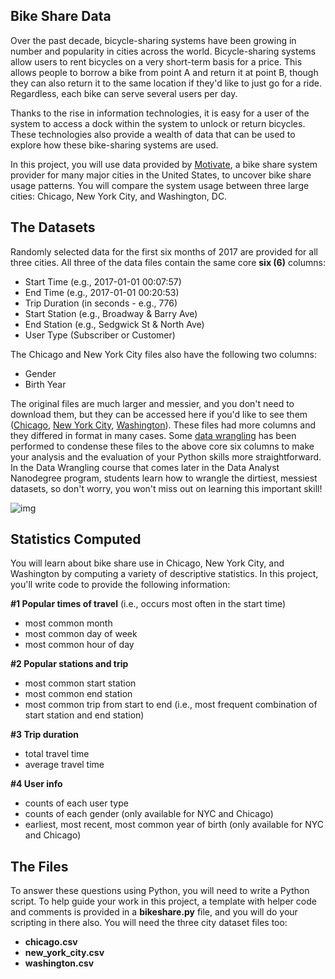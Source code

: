 ## Bike Share Data

Over the past decade, bicycle-sharing systems have been growing in number and popularity in cities across the world. Bicycle-sharing systems allow users to rent bicycles on a very short-term basis for a price. This allows people to borrow a bike from point A and return it at point B, though they can also return it to the same location if they'd like to just go for a ride. Regardless, each bike can serve several users per day.

Thanks to the rise in information technologies, it is easy for a user of the system to access a dock within the system to unlock or return bicycles. These technologies also provide a wealth of data that can be used to explore how these bike-sharing systems are used.

In this project, you will use data provided by [Motivate](https://www.motivateco.com/), a bike share system provider for many major cities in the United States, to uncover bike share usage patterns. You will compare the system usage between three large cities: Chicago, New York City, and Washington, DC.

## The Datasets

Randomly selected data for the first six months of 2017 are provided for all three cities. All three of the data files contain the same core **six (6)** columns:

- Start Time (e.g., 2017-01-01 00:07:57)
- End Time (e.g., 2017-01-01 00:20:53)
- Trip Duration (in seconds - e.g., 776)
- Start Station (e.g., Broadway & Barry Ave)
- End Station (e.g., Sedgwick St & North Ave)
- User Type (Subscriber or Customer)

The Chicago and New York City files also have the following two columns:

- Gender
- Birth Year

The original files are much larger and messier, and you don't need to download them, but they can be accessed here if you'd like to see them ([Chicago](https://www.divvybikes.com/system-data), [New York City](https://www.citibikenyc.com/system-data), [Washington](https://www.capitalbikeshare.com/system-data)). These files had more columns and they differed in format in many cases. Some [data wrangling](https://en.wikipedia.org/wiki/Data_wrangling) has been performed to condense these files to the above core six columns to make your analysis and the evaluation of your Python skills more straightforward. In the Data Wrangling course that comes later in the Data Analyst Nanodegree program, students learn how to wrangle the dirtiest, messiest datasets, so don't worry, you won't miss out on learning this important skill!

![img](https://video.udacity-data.com/topher/2018/March/5aa771dc_nyc-data/nyc-data.png)

## Statistics Computed

You will learn about bike share use in Chicago, New York City, and Washington by computing a variety of descriptive statistics. In this project, you'll write code to provide the following information:

**#1 Popular times of travel** (i.e., occurs most often in the start time)

- most common month
- most common day of week
- most common hour of day

**#2 Popular stations and trip**

- most common start station
- most common end station
- most common trip from start to end (i.e., most frequent combination of start station and end station)

**#3 Trip duration**

- total travel time
- average travel time

**#4 User info**

- counts of each user type
- counts of each gender (only available for NYC and Chicago)
- earliest, most recent, most common year of birth (only available for NYC and Chicago)

## The Files

To answer these questions using Python, you will need to write a Python script. To help guide your work in this project, a template with helper code and comments is provided in a **bikeshare.py** file, and you will do your scripting in there also. You will need the three city dataset files too:

- **chicago.csv**
- **new_york_city.csv**
- **washington.csv**

